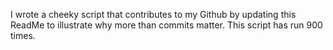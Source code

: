 I wrote a cheeky script that contributes to my Github by updating this ReadMe to illustrate why more than commits matter. This script has run 900 times.